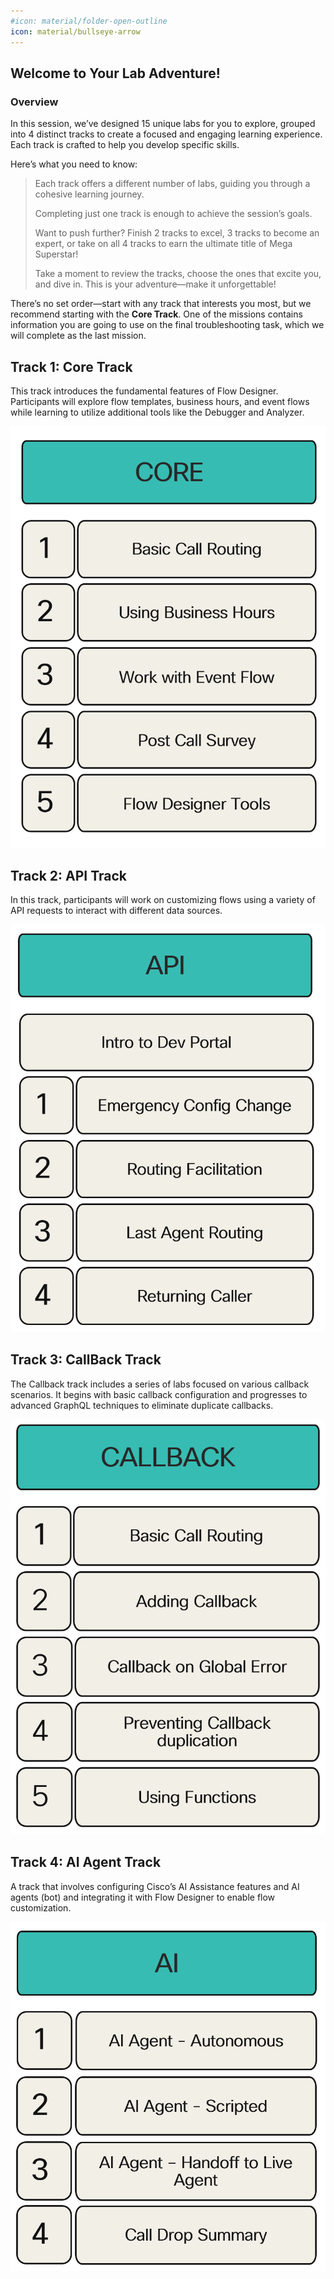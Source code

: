 ```yaml
---
#icon: material/folder-open-outline
icon: material/bullseye-arrow
---
```


## Welcome to Your Lab Adventure!

### Overview
In this session, we’ve designed 15 unique labs for you to explore, grouped into 4 distinct tracks to create a focused and engaging learning experience. Each track is crafted to help you develop specific skills.

Here’s what you need to know:

  > Each track offers a different number of labs, guiding you through a cohesive learning journey.
  >
  > Completing just one track is enough to achieve the session’s goals.
  > 
  > Want to push further? Finish 2 tracks to excel, 3 tracks to become an expert, or take on all 4 tracks to earn the ultimate title of Mega Superstar!
  >
  > Take a moment to review the tracks, choose the ones that excite you, and dive in. This is your adventure—make it unforgettable!

There’s no set order—start with any track that interests you most, but we recommend starting with the **Core Track**. One of the missions contains information you are going to use on the final troubleshooting task, which we will complete as the last mission.

## Track 1: Core Track

This track introduces the fundamental features of Flow Designer. Participants will explore flow templates, business hours, and event flows while learning to utilize additional tools like the Debugger and Analyzer.

![profiles](../graphics/overview/Core_Track.png)

## Track 2: API Track

In this track, participants will work on customizing flows using a variety of API requests to interact with different data sources.

![profiles](../graphics/overview/API_Track.png)

## Track 3: CallBack Track

The Callback track includes a series of labs focused on various callback scenarios. It begins with basic callback configuration and progresses to advanced GraphQL techniques to eliminate duplicate callbacks.

![profiles](../graphics/overview/CallBack_Track.png)

## Track 4: AI Agent Track

A track that involves configuring Cisco’s AI Assistance features and AI agents (bot) and integrating it with Flow Designer to enable flow customization. 

![profiles](../graphics/overview/AI_Track.png)


<script src='../template_assets/load.js'><script>